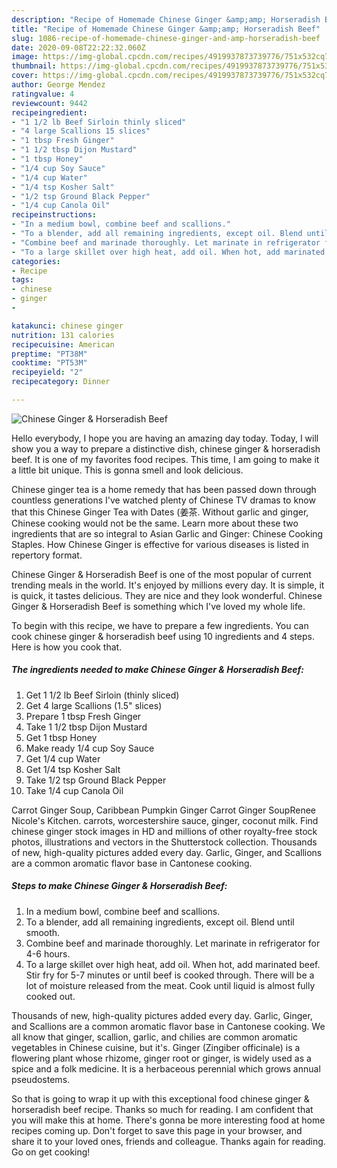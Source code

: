 ```yaml
---
description: "Recipe of Homemade Chinese Ginger &amp;amp; Horseradish Beef"
title: "Recipe of Homemade Chinese Ginger &amp;amp; Horseradish Beef"
slug: 1086-recipe-of-homemade-chinese-ginger-and-amp-horseradish-beef
date: 2020-09-08T22:22:32.060Z
image: https://img-global.cpcdn.com/recipes/4919937873739776/751x532cq70/chinese-ginger-horseradish-beef-recipe-main-photo.jpg
thumbnail: https://img-global.cpcdn.com/recipes/4919937873739776/751x532cq70/chinese-ginger-horseradish-beef-recipe-main-photo.jpg
cover: https://img-global.cpcdn.com/recipes/4919937873739776/751x532cq70/chinese-ginger-horseradish-beef-recipe-main-photo.jpg
author: George Mendez
ratingvalue: 4
reviewcount: 9442
recipeingredient:
- "1 1/2 lb Beef Sirloin thinly sliced"
- "4 large Scallions 15 slices"
- "1 tbsp Fresh Ginger"
- "1 1/2 tbsp Dijon Mustard"
- "1 tbsp Honey"
- "1/4 cup Soy Sauce"
- "1/4 cup Water"
- "1/4 tsp Kosher Salt"
- "1/2 tsp Ground Black Pepper"
- "1/4 cup Canola Oil"
recipeinstructions:
- "In a medium bowl, combine beef and scallions."
- "To a blender, add all remaining ingredients, except oil. Blend until smooth."
- "Combine beef and marinade thoroughly. Let marinate in refrigerator for 4-6 hours."
- "To a large skillet over high heat, add oil. When hot, add marinated beef. Stir fry for 5-7 minutes or until beef is cooked through. There will be a lot of moisture released from the meat. Cook until liquid is almost fully cooked out."
categories:
- Recipe
tags:
- chinese
- ginger
- 

katakunci: chinese ginger  
nutrition: 131 calories
recipecuisine: American
preptime: "PT38M"
cooktime: "PT53M"
recipeyield: "2"
recipecategory: Dinner

---
```



![Chinese Ginger &amp; Horseradish Beef](https://img-global.cpcdn.com/recipes/4919937873739776/751x532cq70/chinese-ginger-horseradish-beef-recipe-main-photo.jpg)

Hello everybody, I hope you are having an amazing day today. Today, I will show you a way to prepare a distinctive dish, chinese ginger &amp; horseradish beef. It is one of my favorites food recipes. This time, I am going to make it a little bit unique. This is gonna smell and look delicious.

Chinese ginger tea is a home remedy that has been passed down through countless generations I&#39;ve watched plenty of Chinese TV dramas to know that this Chinese Ginger Tea with Dates (姜茶. Without garlic and ginger, Chinese cooking would not be the same. Learn more about these two ingredients that are so integral to Asian Garlic and Ginger: Chinese Cooking Staples. How Chinese Ginger is effective for various diseases is listed in repertory format.

Chinese Ginger &amp; Horseradish Beef is one of the most popular of current trending meals in the world. It's enjoyed by millions every day. It is simple, it is quick, it tastes delicious. They are nice and they look wonderful. Chinese Ginger &amp; Horseradish Beef is something which I've loved my whole life.


To begin with this recipe, we have to prepare a few ingredients. You can cook chinese ginger &amp; horseradish beef using 10 ingredients and 4 steps. Here is how you cook that.

<!--inarticleads1-->

##### The ingredients needed to make Chinese Ginger &amp; Horseradish Beef:

1. Get 1 1/2 lb Beef Sirloin (thinly sliced)
1. Get 4 large Scallions (1.5&#34; slices)
1. Prepare 1 tbsp Fresh Ginger
1. Take 1 1/2 tbsp Dijon Mustard
1. Get 1 tbsp Honey
1. Make ready 1/4 cup Soy Sauce
1. Get 1/4 cup Water
1. Get 1/4 tsp Kosher Salt
1. Take 1/2 tsp Ground Black Pepper
1. Take 1/4 cup Canola Oil


Carrot Ginger Soup, Caribbean Pumpkin Ginger Carrot Ginger SoupRenee Nicole&#39;s Kitchen. carrots, worcestershire sauce, ginger, coconut milk. Find chinese ginger stock images in HD and millions of other royalty-free stock photos, illustrations and vectors in the Shutterstock collection. Thousands of new, high-quality pictures added every day. Garlic, Ginger, and Scallions are a common aromatic flavor base in Cantonese cooking. 

<!--inarticleads2-->

##### Steps to make Chinese Ginger &amp; Horseradish Beef:

1. In a medium bowl, combine beef and scallions.
1. To a blender, add all remaining ingredients, except oil. Blend until smooth.
1. Combine beef and marinade thoroughly. Let marinate in refrigerator for 4-6 hours.
1. To a large skillet over high heat, add oil. When hot, add marinated beef. Stir fry for 5-7 minutes or until beef is cooked through. There will be a lot of moisture released from the meat. Cook until liquid is almost fully cooked out.


Thousands of new, high-quality pictures added every day. Garlic, Ginger, and Scallions are a common aromatic flavor base in Cantonese cooking. We all know that ginger, scallion, garlic, and chilies are common aromatic vegetables in Chinese cuisine, but it&#39;s. Ginger (Zingiber officinale) is a flowering plant whose rhizome, ginger root or ginger, is widely used as a spice and a folk medicine. It is a herbaceous perennial which grows annual pseudostems. 

So that is going to wrap it up with this exceptional food chinese ginger &amp; horseradish beef recipe. Thanks so much for reading. I am confident that you will make this at home. There's gonna be more interesting food at home recipes coming up. Don't forget to save this page in your browser, and share it to your loved ones, friends and colleague. Thanks again for reading. Go on get cooking!
